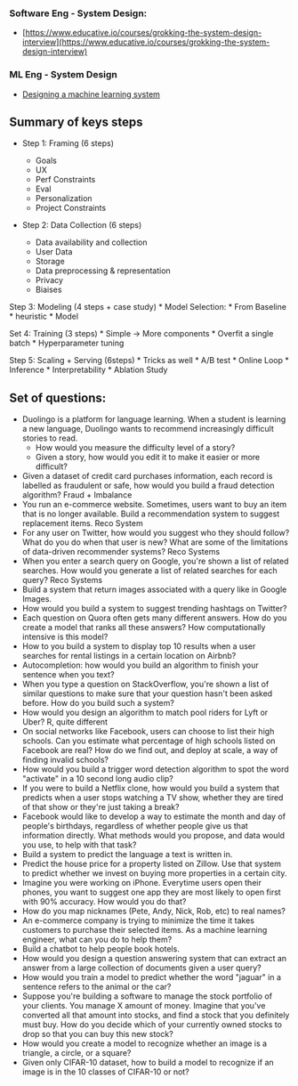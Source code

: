 ### Software Eng - System Design:
* [https://www.educative.io/courses/grokking-the-system-design-interview](https://www.educative.io/courses/grokking-the-system-design-interview)



### ML Eng - System Design
* [Designing a machine learning system](https://huyenchip.com/machine-learning-systems-design/design-a-machine-learning-system.html)

## Summary of keys steps

* Step 1: Framing (6 steps)
    * Goals
    * UX
    * Perf Constraints
    * Eval 
    * Personalization
    * Project Constraints

* Step 2: Data Collection (6 steps)
    * Data availability and collection
    * User Data
    * Storage
    * Data preprocessing & representation 
    * Privacy
    * Biaises

Step 3: Modeling (4 steps + case study)
    * Model Selection: 
    * From Baseline 
    * heuristic 
    * Model

Set 4: Training (3 steps)
    * Simple -> More components
    * Overfit a single batch
    * Hyperparameter tuning


Step 5: Scaling + Serving (6steps)
    * Tricks as well
    * A/B test
    * Online Loop
    * Inference
    * Interpretability
    * Ablation Study
    
    
## Set of questions:

* Duolingo is a platform for language learning. When a student is learning a new language, Duolingo wants to recommend increasingly difficult stories to read.
    * How would you measure the difficulty level of a story?
    * Given a story, how would you edit it to make it easier or more difficult?
* Given a dataset of credit card purchases information, each record is labelled as fraudulent or safe, how would you build a fraud detection algorithm?
	Fraud + Imbalance
* You run an e-commerce website. Sometimes, users want to buy an item that is no longer available. Build a recommendation system to suggest replacement items.
	Reco System
* For any user on Twitter, how would you suggest who they should follow? What do you do when that user is new? What are some of the limitations of data-driven recommender systems?
	Reco Systems
* When you enter a search query on Google, you're shown a list of related searches. How would you generate a list of related searches for each query?
	Reco Systems
* Build a system that return images associated with a query like in Google Images.
* How would you build a system to suggest trending hashtags on Twitter?
* Each question on Quora often gets many different answers. How do you create a model that ranks all these answers? How computationally intensive is this model?
* How to you build a system to display top 10 results when a user searches for rental listings in a certain location on Airbnb?
* Autocompletion: how would you build an algorithm to finish your sentence when you text?
* When you type a question on StackOverflow, you're shown a list of similar questions to make sure that your question hasn't been asked before. How do you build such a system?
* How would you design an algorithm to match pool riders for Lyft or Uber?
	R, quite different
* On social networks like Facebook, users can choose to list their high schools. Can you estimate what percentage of high schools listed on Facebook are real? How do we find out, and deploy at scale, a way of finding invalid schools?
* How would you build a trigger word detection algorithm to spot the word "activate" in a 10 second long audio clip?
* If you were to build a Netflix clone, how would you build a system that predicts when a user stops watching a TV show, whether they are tired of that show or they're just taking a break?
* Facebook would like to develop a way to estimate the month and day of people's birthdays, regardless of whether people give us that information directly. What methods would you propose, and data would you use, to help with that task?
* Build a system to predict the language a text is written in.
* Predict the house price for a property listed on Zillow. Use that system to predict whether we invest on buying more properties in a certain city.
* Imagine you were working on iPhone. Everytime users open their phones, you want to suggest one app they are most likely to open first with 90% accuracy. How would you do that?
* How do you map nicknames (Pete, Andy, Nick, Rob, etc) to real names?
* An e-commerce company is trying to minimize the time it takes customers to purchase their selected items. As a machine learning engineer, what can you do to help them?
* Build a chatbot to help people book hotels.
* How would you design a question answering system that can extract an answer from a large collection of documents given a user query?
* How would you train a model to predict whether the word "jaguar" in a sentence refers to the animal or the car?
* Suppose you're building a software to manage the stock portfolio of your clients. You manage X amount of money. Imagine that you've converted all that amount into stocks, and find a stock that you definitely must buy. How do you decide which of your currently owned stocks to drop so that you can buy this new stock?
* How would you create a model to recognize whether an image is a triangle, a circle, or a square?
* Given only CIFAR-10 dataset, how to build a model to recognize if an image is in the 10 classes of CIFAR-10 or not?


